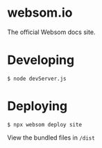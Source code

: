 # websom.io
The official Websom docs site.

# Developing

```
$ node devServer.js
```

# Deploying

```
$ npx websom deploy site
```

View the bundled files in `/dist`
